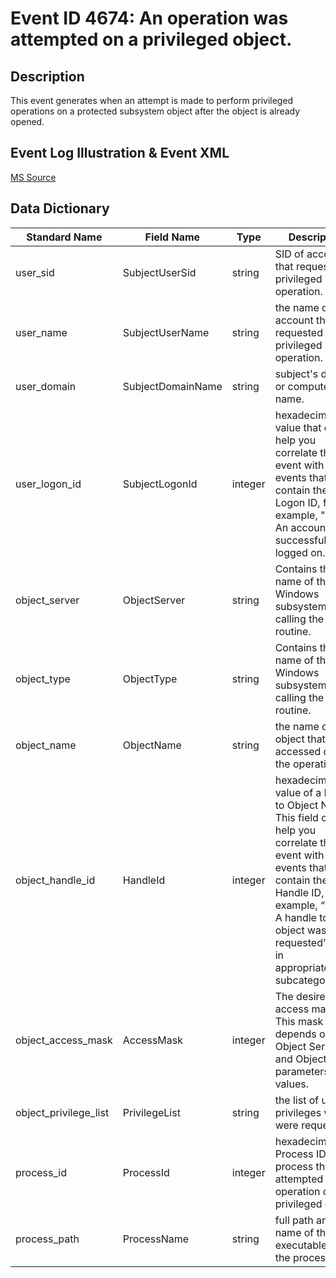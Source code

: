 # Event ID 4674: An operation was attempted on a privileged object.

## Description

This event generates when an attempt is made to perform privileged operations on a protected subsystem object after the object is already opened.

## Event Log Illustration & Event XML

[MS Source](https://github.com/MicrosoftDocs/windows-itpro-docs/blob/master/windows/security/threat-protection/auditing/event-4674.md)

## Data Dictionary

|Standard Name|Field Name|Type|Description|Sample Value|
|---|---|---|---|---|
|user_sid|SubjectUserSid|string|SID of account that requested privileged operation.|S-1-5-19|
|user_name|SubjectUserName|string|the name of the account that requested privileged operation.|LOCAL SERVICE|
|user_domain|SubjectDomainName|string|subject's domain or computer name.|NT AUTHORITY|
|user_logon_id|SubjectLogonId|integer|hexadecimal value that can help you correlate this event with recent events that might contain the same Logon ID, for example, "4624: An account was successfully logged on."|0x3e5|
|object_server|ObjectServer|string|Contains the name of the Windows subsystem calling the routine.|LSA|
|object_type|ObjectType|string|Contains the name of the Windows subsystem calling the routine.|-|
|object_name|ObjectName|string|the name of the object that was accessed during the operation.|-|
|object_handle_id|HandleId|integer|hexadecimal value of a handle to Object Name. This field can help you correlate this event with other events that might contain the same Handle ID, for example, “4656: A handle to an object was requested” event in appropriate/other subcategory.|0x0|
|object_access_mask|AccessMask|integer|The desired access mask. This mask depends on Object Server and Object Type parameters values.|16777216|
|object_privilege_list|PrivilegeList|string|the list of user privileges which were requested.|SeSecurityPrivilege|
|process_id|ProcessId|integer|hexadecimal Process ID of the process that attempted the operation on the privileged object.|0x1f0|
|process_path|ProcessName|string|full path and the name of the executable for the process.|C:\\Windows\\System32\\lsass.exe|
